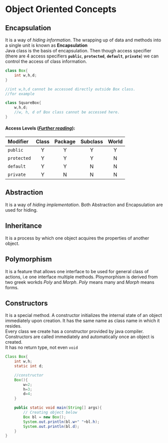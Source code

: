 # Object Oriented Concepts

## Encapsulation

It is a way of *hiding information*. The wrapping up of data and methods into a single unit is known as **Encapsulation**  
Java class is the basis of encapsulation. Then though access specifier (there are 4 access specifiers **`public`**, **`protected`**, **`default`**, **`private`**) we can control the access of class information.
```java
class Box{
    int w,h,d;
}

//int w,h,d cannot be accessed directly outside Box class.
//for example

class SquareBox{
    w,h,d;
    //w, h, d of Box class cannot be accessed here.
}
```


#### Access Levels (*[Further reading](https://docs.oracle.com/javase/tutorial/java/javaOO/accesscontrol.html)*):
| Modifier | Class | Package | Subclass | World |
| :------- | :---: | :-----: | :------: | :---: |
| `public` | Y | Y | Y | Y |
| `protected` | Y | Y | Y | N |
| `default` | Y | Y | N | N |
| `private` | Y | N | N | N |



## Abstraction

It is a way of *hiding implementation*. Both Abstraction and Encapsulation are used for hiding.  

## Inheritance

It is a process by which one object acquires the properties of another object.

## Polymorphism

It is a feature that allows one interface to be used for general class of actions, i.e one interface multiple methods. Ploymorphism is derived from two greek workds *Poly* and *Morph*. *Poly* means many and *Morph* means forms.



## Constructors

It is a special method. A constructor initializes the internal state of an object immediately upon creation. It has the same name as class name in which it resides.  
Every class we create has a constructor provided by java compiler.  
Constructors are called immediately and automatically once an object is created.  
It has no return type, not even `void`

```java
Class Box{
    int w,h;
    static int d;

    //constructor
    Box(){
        w=2;
        h=3;
        d=4;
    }

    public static void main(String[] args){
        // Creating object below
        Box bl = new Box();
        System.out.println(bl.w+" "+bl.h);
        System.out.println(bl.d);
    }
}